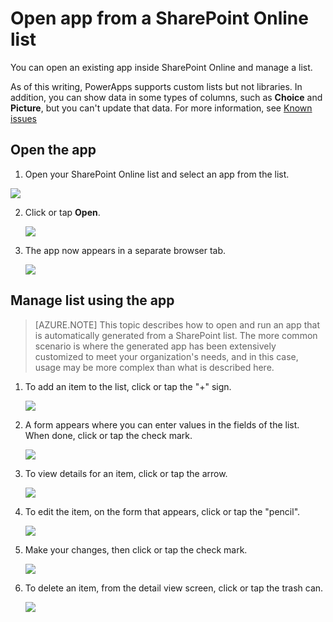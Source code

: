<properties
	pageTitle="Open an app in SharePoint Online | Microsoft PowerApps"
	description="Open an existing app in SharePoint Online to manage a list."
	services=""
	suite="powerapps"
	documentationCenter="na"
	authors="RickSaling"
	manager="anneta"
	editor=""
	tags=""/>

<tags
   ms.service="powerapps"
   ms.devlang="na"
   ms.topic="article"
   ms.tgt_pltfrm="na"
   ms.workload="na"
   ms.date="10/11/2016"
   ms.author="ricksal"/>

# Open app from a SharePoint Online list

You can open an existing app inside SharePoint Online and manage a list.

As of this writing, PowerApps supports custom lists but not libraries. In addition, you can show data in some types of columns, such as **Choice** and **Picture**, but you can't update that data. For more information, see [Known issues](connection-sharepoint-online.md#known-issues)

## Open the app

1. Open your SharePoint Online list and select an app from the list.

  ![](./media/open-app-embedded-in-sharepoint/view-list.png)

2. Click or tap **Open**.

	![](./media/open-app-embedded-in-sharepoint/open-app.png)

3. The app now appears in a separate browser tab.

	![](./media/open-app-embedded-in-sharepoint/the-app.png)


## Manage list using the app

> [AZURE.NOTE] This topic describes how to open and run an app that is automatically generated from a SharePoint list. The more common scenario is where the generated app has been extensively customized to meet your organization's needs, and in this case, usage may be more complex than what is described here.

1. To add an item to the list, click or tap the "+" sign.

	![](./media/open-app-embedded-in-sharepoint/add-item.png)

2. A form appears where you can enter values in the fields of the list. When done, click or tap the check mark.

	![](./media/open-app-embedded-in-sharepoint/enter-item.png)

3. To view details for an item, click or tap the arrow.

	![](./media/open-app-embedded-in-sharepoint/open-item.png)

4. To edit the item, on the form that appears, click or tap the "pencil".

	![](./media/open-app-embedded-in-sharepoint/view-item.png)

5. Make your changes, then click or tap the check mark.

	![](./media/open-app-embedded-in-sharepoint/edit-item.png)

6. To delete an item, from the detail view screen, click or tap the trash can.

	![](./media/open-app-embedded-in-sharepoint/delete-item.png)
